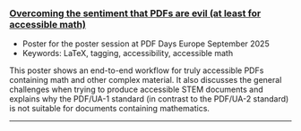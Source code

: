 

### [](https://www.pdfa.org/presentation/)
### <a href="{{site.baseurl}}/publications/2025-PDFA-poster.pdf">Overcoming the sentiment that PDFs are evil (at least for accessible math)</a>

+ Poster for the poster session at PDF Days Europe September 2025
+ Keywords: LaTeX, tagging, accessibility, accessible math

This poster shows an end-to-end workflow for truly accessible PDFs containing math and other complex material. It also discusses the general challenges when trying to produce accessible STEM documents and explains why the PDF/UA-1 standard (in contrast to the PDF/UA-2 standard) is not suitable for documents containing mathematics.

***

